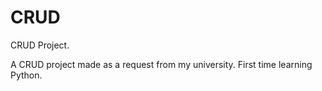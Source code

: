# CRUD
CRUD Project.

A CRUD project made as a request from my university.
First time learning Python.

